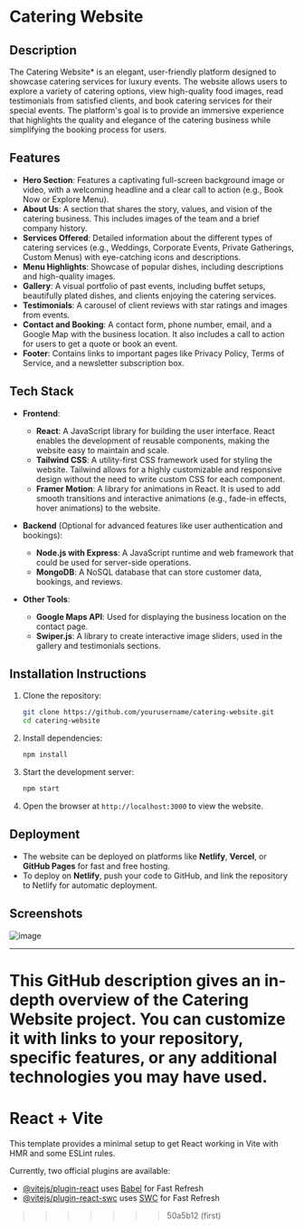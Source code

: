 # Catering Website

## Description
The Catering Website* is an elegant, user-friendly platform designed to showcase catering services for luxury events. The website allows users to explore a variety of catering options, view high-quality food images, read testimonials from satisfied clients, and book catering services for their special events. The platform's goal is to provide an immersive experience that highlights the quality and elegance of the catering business while simplifying the booking process for users.

## Features
- **Hero Section**: Features a captivating full-screen background image or video, with a welcoming headline and a clear call to action (e.g., Book Now or Explore Menu).
- **About Us**: A section that shares the story, values, and vision of the catering business. This includes images of the team and a brief company history.
- **Services Offered**: Detailed information about the different types of catering services (e.g., Weddings, Corporate Events, Private Gatherings, Custom Menus) with eye-catching icons and descriptions.
- **Menu Highlights**: Showcase of popular dishes, including descriptions and high-quality images.
- **Gallery**: A visual portfolio of past events, including buffet setups, beautifully plated dishes, and clients enjoying the catering services.
- **Testimonials**: A carousel of client reviews with star ratings and images from events.
- **Contact and Booking**: A contact form, phone number, email, and a Google Map with the business location. It also includes a call to action for users to get a quote or book an event.
- **Footer**: Contains links to important pages like Privacy Policy, Terms of Service, and a newsletter subscription box.

## **Tech Stack**
- **Frontend**: 
  - **React**: A JavaScript library for building the user interface. React enables the development of reusable components, making the website easy to maintain and scale.
  - **Tailwind CSS**: A utility-first CSS framework used for styling the website. Tailwind allows for a highly customizable and responsive design without the need to write custom CSS for each component.
  - **Framer Motion**: A library for animations in React. It is used to add smooth transitions and interactive animations (e.g., fade-in effects, hover animations) to the website.

- **Backend** (Optional for advanced features like user authentication and bookings):
  - **Node.js with Express**: A JavaScript runtime and web framework that could be used for server-side operations.
  - **MongoDB**: A NoSQL database that can store customer data, bookings, and reviews.

- **Other Tools**:
  - **Google Maps API**: Used for displaying the business location on the contact page.
  - **Swiper.js**: A library to create interactive image sliders, used in the gallery and testimonials sections.

## **Installation Instructions**
1. Clone the repository:
   ```bash
   git clone https://github.com/yourusername/catering-website.git
   cd catering-website
   ```

2. Install dependencies:
   ```bash
   npm install
   ```

3. Start the development server:
   ```bash
   npm start
   ```

4. Open the browser at `http://localhost:3000` to view the website.

## **Deployment**
- The website can be deployed on platforms like **Netlify**, **Vercel**, or **GitHub Pages** for fast and free hosting.
- To deploy on **Netlify**, push your code to GitHub, and link the repository to Netlify for automatic deployment.

## **Screenshots**
![image](https://github.com/user-attachments/assets/052f839a-a7fc-4178-a8d8-697546dd4688)


---

This GitHub description gives an in-depth overview of the **Catering Website** project. You can customize it with links to your repository, specific features, or any additional technologies you may have used.
=======
# React + Vite

This template provides a minimal setup to get React working in Vite with HMR and some ESLint rules.

Currently, two official plugins are available:

- [@vitejs/plugin-react](https://github.com/vitejs/vite-plugin-react/blob/main/packages/plugin-react/README.md) uses [Babel](https://babeljs.io/) for Fast Refresh
- [@vitejs/plugin-react-swc](https://github.com/vitejs/vite-plugin-react-swc) uses [SWC](https://swc.rs/) for Fast Refresh
>>>>>>> 50a5b12 (first)
